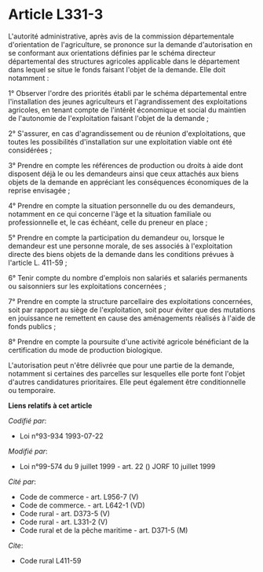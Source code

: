 # Article L331-3

L'autorité administrative, après avis de la commission départementale d'orientation de l'agriculture, se prononce sur la
demande d'autorisation en se conformant aux orientations définies par le schéma directeur départemental des structures
agricoles applicable dans le département dans lequel se situe le fonds faisant l'objet de la demande. Elle doit notamment :

1° Observer l'ordre des priorités établi par le schéma départemental entre l'installation des jeunes agriculteurs et
l'agrandissement des exploitations agricoles, en tenant compte de l'intérêt économique et social du maintien de l'autonomie
de l'exploitation faisant l'objet de la demande ;

2° S'assurer, en cas d'agrandissement ou de réunion d'exploitations, que toutes les possibilités d'installation sur une
exploitation viable ont été considérées ;

3° Prendre en compte les références de production ou droits à aide dont disposent déjà le ou les demandeurs ainsi que ceux
attachés aux biens objets de la demande en appréciant les conséquences économiques de la reprise envisagée ;

4° Prendre en compte la situation personnelle du ou des demandeurs, notamment en ce qui concerne l'âge et la situation
familiale ou professionnelle et, le cas échéant, celle du preneur en place ;

5° Prendre en compte la participation du demandeur ou, lorsque le demandeur est une personne morale, de ses associés à
l'exploitation directe des biens objets de la demande dans les conditions prévues à l'article L. 411-59 ;

6° Tenir compte du nombre d'emplois non salariés et salariés permanents ou saisonniers sur les exploitations concernées ;

7° Prendre en compte la structure parcellaire des exploitations concernées, soit par rapport au siège de l'exploitation, soit
pour éviter que des mutations en jouissance ne remettent en cause des aménagements réalisés à l'aide de fonds publics ;

8° Prendre en compte la poursuite d'une activité agricole bénéficiant de la certification du mode de production biologique.

L'autorisation peut n'être délivrée que pour une partie de la demande, notamment si certaines des parcelles sur lesquelles
elle porte font l'objet d'autres candidatures prioritaires. Elle peut également être conditionnelle ou temporaire.

**Liens relatifs à cet article**

_Codifié par_:

  - Loi n°93-934 1993-07-22

_Modifié par_:

  - Loi n°99-574 du 9 juillet 1999 - art. 22 () JORF 10 juillet 1999

_Cité par_:

  - Code de commerce - art. L956-7 (V)
  - Code de commerce. - art. L642-1 (VD)
  - Code rural - art. D373-5 (V)
  - Code rural - art. L331-2 (V)
  - Code rural et de la pêche maritime - art. D371-5 (M)

_Cite_:

  - Code rural L411-59
